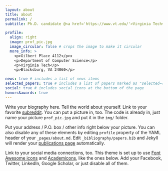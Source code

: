 ```yaml
---
layout: about
title: about
permalink: /
subtitle: Ph.D. candidate @<a href='https://www.vt.edu/'>Virginia Tech</a>, <a href='https://cs.vt.edu/'>Department of Computer Science</a>.

profile:
  align: right
  image: prof_pic.jpg
  image_circular: false # crops the image to make it circular
  more_info: >
    <p>Gilbert Place 4112</p>x
    <p>Department of Computer Science</p>
    <p>Virginia Tech</p>
    <p>Blacksburg, VA 24060</p>

news: true # includes a list of news items
selected_papers: true # includes a list of papers marked as "selected={true}"
social: true # includes social icons at the bottom of the page
honors&awards: true
---
```


Write your biography here. Tell the world about yourself. Link to your favorite [subreddit](http://reddit.com). You can put a picture in, too. The code is already in, just name your picture `prof_pic.jpg` and put it in the `img/` folder.

Put your address / P.O. box / other info right below your picture. You can also disable any of these elements by editing `profile` property of the YAML header of your `_pages/about.md`. Edit `_bibliography/papers.bib` and Jekyll will render your [publications page](/al-folio/publications/) automatically.

Link to your social media connections, too. This theme is set up to use [Font Awesome icons](https://fontawesome.com/) and [Academicons](https://jpswalsh.github.io/academicons/), like the ones below. Add your Facebook, Twitter, LinkedIn, Google Scholar, or just disable all of them.
